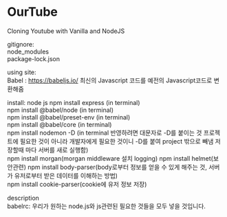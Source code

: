 # OurTube

Cloning Youtube with Vanilla and NodeJS

gitignore:  
node_modules  
package-lock.json

using site:  
Babel : https://babeljs.io/ 최신의 Javascript 코드를 예전의 Javascript코드로 변환해줌

install:
node js
npm install express (in terminal)  
npm install @babel/node (in terminal)  
npm install @babel/preset-env (in terminal)  
npm install @babel/core (in terminal)  
npm install nodemon -D (in terminal 반영하려면 대문자로 -D를 붙이는 것 프로젝트에 필요한 것이 아니라 개발자에게 필요한 것이니 -D를 붙여 project 밖으로 빼냄 저장할때 마다 서버를 새로 실행함)  
npm install morgan(morgan middleware 설치 logging)
npm install helmet(보안관련)
npm install body-parser(body로부터 정보를 얻을 수 있게 해주는 것, 서버가 유저로부터 받은 데이터를 이해하는 방법)  
npm install cookie-parser(cookie에 유저 정보 저장)

description  
babelrc: 우리가 원하는 node.js와 js관련된 필요한 것들을 모두 넣을 것입니다.
